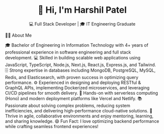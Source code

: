 <h1 align="center">👋 Hi, I'm Harshil Patel</h1>
<p align="center">
💻 Full Stack Developer | 🎓 IT Engineering Graduate   
</p>
🧑‍💼 About Me

🎓 Bachelor of Engineering in Information Technology with 4+ years of professional experience in software engineering and full stack development.
💻 Skilled in building scalable web applications using JavaScript, TypeScript, Node.js, Next.js, React.js, Express.js, and Tailwind.
🗄️ Strong expertise in databases including MongoDB, PostgreSQL, MySQL, Redis, and Elasticsearch, with proven success in optimizing query performance.
⚙️ Experienced in designing and deploying RESTful & GraphQL APIs, implementing Dockerized microservices, and leveraging CI/CD pipelines for smooth delivery.
🚀 Hands-on with serverless computing (Hono) and modern deployment platforms like Vercel and Netlify.
📚 Passionate about solving complex problems, reducing system inefficiencies, and delivering high-performance cloud-native solutions.
🤝 Thrive in agile, collaborative environments and enjoy mentoring, learning, and sharing knowledge.
😄 Fun Fact: I love optimizing backend performance while crafting seamless frontend experiences!
